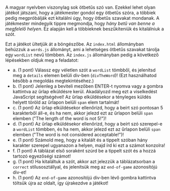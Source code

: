 A magyar nyelvben viszonylag sok ötbetűs szó van.
Ezekkel lehet olyan játékot játszani, hogy a játékmester gondol egy ötbetűs szóra, a többiek pedig megpróbálják ezt
kitalálni úgy, hogy ötbetűs szavakat mondanak.
A játékmester mindegyik tippre megmondja, hogy *hány betű van benne a megfelelő helyen*.
Ez alapján kell a többieknek beszűkíteniük és kitalálniuk a szót.

Ezt a játékot ültetjük át a böngészőbe.
Az `index.html` állományban behúzzuk a `words.js` állományt, ami a lehetséges ötbetűs szavakat tárolja egy
`wordList` nevű tömbben.
Az `index.js` állományban pedig a következő lépésekben oldjuk meg a feladatot:

- a. (1 pont) Válassz egy véletlen szót a `wordList` tömbből, és jelenítsd meg a `details` elemen belüli div-ben (`divTheWord`)! (Ezt használhatod később a megoldás megtekintéséhez.)
- b. (1 pont) Jelenleg a beviteli mezőben ENTER-t nyomva vagy a gombra kattintva az űrlap elküldésre kerül. Akadályozd meg ezt a viselkedést JavaScript segítségével! 
  Az űrlap elküldésekor a tényleges küldés helyett töröld az űrlapon belüli `span` elem tartalmát!
- c. (1 pont) Az űrlap elküldésekor ellenőrizd, hogy a beírt szó pontosan 5 karakterből áll-e, és ha nem, akkor jelezd ezt az űrlapon belüli `span` elemben ("The length of the word is not 5!")!
- d. (1 pont) Az űrlap elküldésekor ellenőrizd, hogy a beírt szó szerepel-e a `wordList` tömbben, és ha nem, akkor jelezd ezt az űrlapon belüli `span` elemben ("The word is not considered acceptable!")!
- e. (1 pont) Számold meg, hogy a kitalált és a tippelt szóban hány karakter szerepel ugyanazon a helyen, majd írd ki ezt a számot konzolra!
- f. (1 pont) A táblázat első soraként szúrd be a tippelt szót és a hozzá tartozó egyezőségi számot!
- g. (1 pont) Ha kitaláltuk a szót, akkor azt jelezzük a táblázatsorban a `correct` stílusosztállyal, és jelenítsük meg az `end-of-game` azonosítójú div-et!
- h. (1 pont) Az `end-of-game` azonosítójú div-ben lévő gombra kattintva töltsük újra az oldalt, így újrakezdve a játékot!

